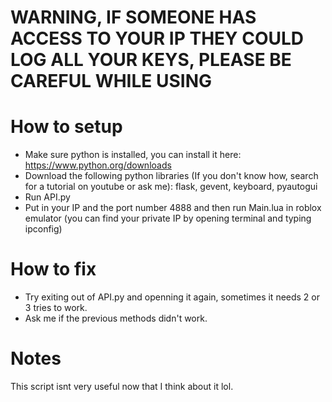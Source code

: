 # WARNING, IF SOMEONE HAS ACCESS TO YOUR IP THEY COULD LOG ALL YOUR KEYS, PLEASE BE CAREFUL WHILE USING

# How to setup

* Make sure python is installed, you can install it here: https://www.python.org/downloads
* Download the following python libraries (If you don't know how, search for a tutorial on youtube or ask me): flask, gevent, keyboard, pyautogui
* Run API.py
* Put in your IP and the port number 4888 and then run Main.lua in roblox emulator (you can find your private IP by opening terminal and typing ipconfig)

# How to fix

* Try exiting out of API.py and openning it again, sometimes it needs 2 or 3 tries to work.
* Ask me if the previous methods didn't work.

# Notes

This script isnt very useful now that I think about it lol.
